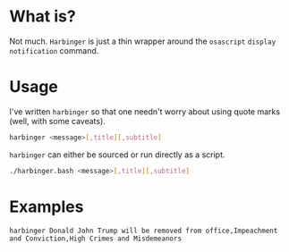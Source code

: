 What is?
===

Not much. `Harbinger` is just a thin wrapper around the `osascript` `display notification` command.


Usage
===
I've written `harbinger` so that one needn't worry about using quote marks (well, with some caveats).

```bash
harbinger <message>[,title][,subtitle]
```

`harbinger` can either be sourced or run directly as a script.

```bash
./harbinger.bash <message>[,title][,subtitle]
```



Examples
===
```
harbinger Donald John Trump will be removed from office,Impeachment and Conviction,High Crimes and Misdemeanors
```
